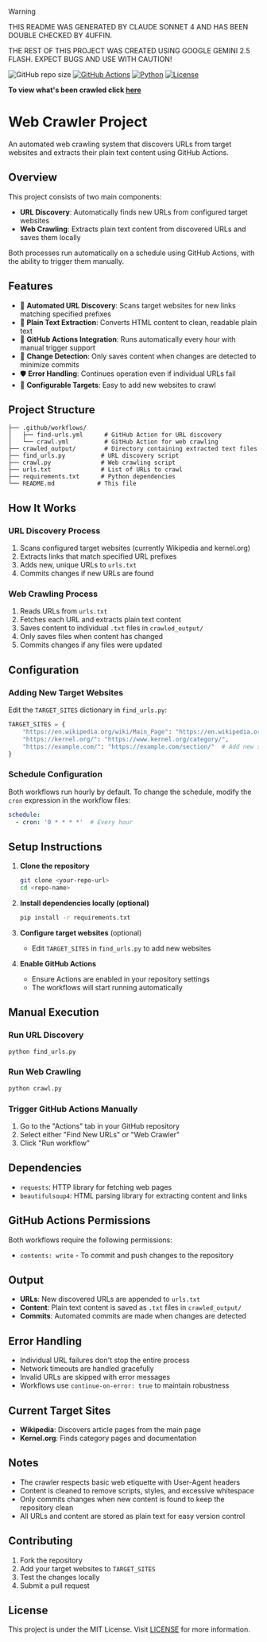 > [!WARNING]
> THIS README WAS GENERATED BY CLAUDE SONNET 4 AND HAS BEEN DOUBLE CHECKED BY 4UFFIN.
>
> THE REST OF THIS PROJECT WAS CREATED USING GOOGLE GEMINI 2.5 FLASH. EXPECT BUGS AND USE WITH CAUTION!

![GitHub repo size](https://img.shields.io/github/repo-size/4uffin/web-crawler-project)
[![GitHub Actions](https://img.shields.io/badge/GitHub%20Actions-Automated-brightgreen)](https://github.com/features/actions)
[![Python](https://img.shields.io/badge/Python-3.12+-blue.svg)](https://www.python.org/downloads/)
[![License](https://img.shields.io/badge/License-MIT-yellow.svg)](LICENSE)

**To view what's been crawled click [here](crawled_output)**

# Web Crawler Project

An automated web crawling system that discovers URLs from target websites and extracts their plain text content using GitHub Actions.

## Overview

This project consists of two main components:
- **URL Discovery**: Automatically finds new URLs from configured target websites
- **Web Crawling**: Extracts plain text content from discovered URLs and saves them locally

Both processes run automatically on a schedule using GitHub Actions, with the ability to trigger them manually.

## Features

- 🔄 **Automated URL Discovery**: Scans target websites for new links matching specified prefixes
- 📄 **Plain Text Extraction**: Converts HTML content to clean, readable plain text
- 🚀 **GitHub Actions Integration**: Runs automatically every hour with manual trigger support
- 📁 **Change Detection**: Only saves content when changes are detected to minimize commits
- 🛡️ **Error Handling**: Continues operation even if individual URLs fail
- 🔧 **Configurable Targets**: Easy to add new websites to crawl

## Project Structure

```
├── .github/workflows/
│   ├── find-urls.yml      # GitHub Action for URL discovery
│   └── crawl.yml          # GitHub Action for web crawling
├── crawled_output/        # Directory containing extracted text files
├── find_urls.py          # URL discovery script
├── crawl.py              # Web crawling script
├── urls.txt              # List of URLs to crawl
├── requirements.txt      # Python dependencies
└── README.md            # This file
```

## How It Works

### URL Discovery Process
1. Scans configured target websites (currently Wikipedia and kernel.org)
2. Extracts links that match specified URL prefixes
3. Adds new, unique URLs to `urls.txt`
4. Commits changes if new URLs are found

### Web Crawling Process
1. Reads URLs from `urls.txt`
2. Fetches each URL and extracts plain text content
3. Saves content to individual `.txt` files in `crawled_output/`
4. Only saves files when content has changed
5. Commits changes if any files were updated

## Configuration

### Adding New Target Websites

Edit the `TARGET_SITES` dictionary in `find_urls.py`:

```python
TARGET_SITES = {
    "https://en.wikipedia.org/wiki/Main_Page": "https://en.wikipedia.org/wiki/",
    "https://kernel.org/": "https://www.kernel.org/category/",
    "https://example.com/": "https://example.com/section/"  # Add new sites here
}
```

### Schedule Configuration

Both workflows run hourly by default. To change the schedule, modify the ```cron``` expression in the workflow files:

```yaml
schedule:
  - cron: '0 * * * *'  # Every hour
```

## Setup Instructions

1. **Clone the repository**
   ```bash
   git clone <your-repo-url>
   cd <repo-name>
   ```

2. **Install dependencies locally (optional)**
   ```bash
   pip install -r requirements.txt
   ```

3. **Configure target websites** (optional)
   - Edit `TARGET_SITES` in `find_urls.py` to add new websites

4. **Enable GitHub Actions**
   - Ensure Actions are enabled in your repository settings
   - The workflows will start running automatically

## Manual Execution

### Run URL Discovery
```bash
python find_urls.py
```

### Run Web Crawling
```bash
python crawl.py
```

### Trigger GitHub Actions Manually
1. Go to the "Actions" tab in your GitHub repository
2. Select either "Find New URLs" or "Web Crawler"
3. Click "Run workflow"

## Dependencies

- `requests`: HTTP library for fetching web pages
- `beautifulsoup4`: HTML parsing library for extracting content and links

## GitHub Actions Permissions

Both workflows require the following permissions:
- `contents: write` - To commit and push changes to the repository

## Output

- **URLs**: New discovered URLs are appended to `urls.txt`
- **Content**: Plain text content is saved as `.txt` files in `crawled_output/`
- **Commits**: Automated commits are made when changes are detected

## Error Handling

- Individual URL failures don't stop the entire process
- Network timeouts are handled gracefully
- Invalid URLs are skipped with error messages
- Workflows use `continue-on-error: true` to maintain robustness

## Current Target Sites

- **Wikipedia**: Discovers article pages from the main page
- **Kernel.org**: Finds category pages and documentation

## Notes

- The crawler respects basic web etiquette with User-Agent headers
- Content is cleaned to remove scripts, styles, and excessive whitespace
- Only commits changes when new content is found to keep the repository clean
- All URLs and content are stored as plain text for easy version control

## Contributing

1. Fork the repository
2. Add your target websites to `TARGET_SITES`
3. Test the changes locally
4. Submit a pull request

## License

This project is under the MIT License. Visit [LICENSE](LICENSE) for more information.
